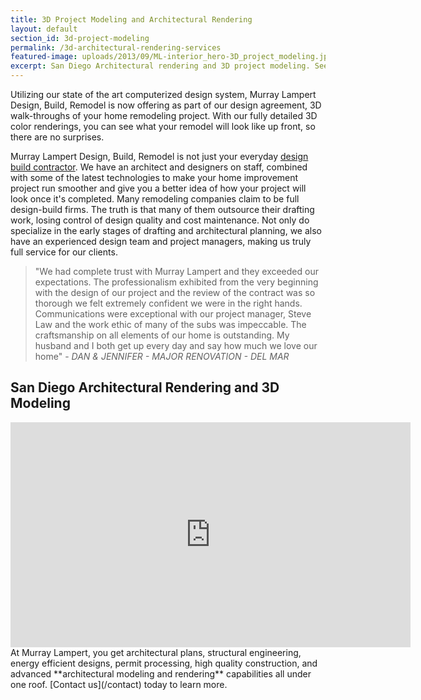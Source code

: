 ```yaml
---
title: 3D Project Modeling and Architectural Rendering
layout: default
section_id: 3d-project-modeling
permalink: /3d-architectural-rendering-services
featured-image: uploads/2013/09/ML-interior_hero-3D_project_modeling.jpg
excerpt: San Diego Architectural rendering and 3D project modeling. See your finished home remodeling project before you start! Visit Murray Lampert for more info.
---
```


Utilizing our state of the art computerized design system, Murray Lampert Design, Build, Remodel is now offering as part of our design agreement, 3D walk-throughs of your home remodeling project. With our fully detailed 3D color renderings, you can see what your remodel will look like up front, so there are no surprises.

Murray Lampert Design, Build, Remodel is not just your everyday [design build contractor](/san-diego-home-design-services). We have an architect and designers on staff, combined with some of the latest technologies to make your home improvement project run smoother and give you a better idea of how your project will look once it's completed. Many remodeling companies claim to be full design-build firms. The truth is that many of them outsource their drafting work, losing control of design quality and cost maintenance. Not only do specialize in the early stages of drafting and architectural planning, we also have an experienced design team and project managers, making us truly full service for our clients.

>"We had complete trust with Murray Lampert and they exceeded our expectations. The professionalism exhibited from the very beginning with the design of our project and the review of the contract was so thorough we felt extremely confident we were in the right hands. Communications were exceptional with our project manager, Steve Law and the work ethic of many of the subs was impeccable. The craftsmanship on all elements of our home is outstanding. My husband and I both get up every day and say how much we love our home" - _DAN &amp; JENNIFER - MAJOR RENOVATION - DEL MAR_

## San Diego Architectural Rendering and 3D Modeling

<div class="flex-video">
  <iframe src="https://www.youtube.com/embed/Ka-aHMtx9Zw?wmode=transparent" width="640" height="360" frameborder="0" allowfullscreen="allowfullscreen"></iframe>
</div>

<div class='two spacing'></div>
At Murray Lampert, you get architectural plans, structural engineering, energy efficient designs, permit processing, high quality construction, and advanced **architectural modeling and rendering** capabilities all under one roof. [Contact us](/contact) today to learn more.

